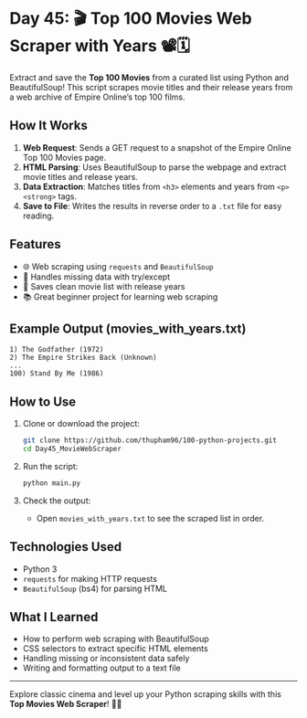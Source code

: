 # Day 45: 🎬 Top 100 Movies Web Scraper with Years 📽️🗓️

Extract and save the **Top 100 Movies** from a curated list using Python and BeautifulSoup! This script scrapes movie titles and their release years from a web archive of Empire Online’s top 100 films.

## How It Works

1. **Web Request**: Sends a GET request to a snapshot of the Empire Online Top 100 Movies page.
2. **HTML Parsing**: Uses BeautifulSoup to parse the webpage and extract movie titles and release years.
3. **Data Extraction**: Matches titles from `<h3>` elements and years from `<p><strong>` tags.
4. **Save to File**: Writes the results in reverse order to a `.txt` file for easy reading.

## Features

* 🌐 Web scraping using `requests` and `BeautifulSoup`
* 🧠 Handles missing data with try/except
* 📄 Saves clean movie list with release years
* 📚 Great beginner project for learning web scraping

## Example Output (movies\_with\_years.txt)

```
1) The Godfather (1972)
2) The Empire Strikes Back (Unknown)
...
100) Stand By Me (1986)
```

## How to Use

1. Clone or download the project:

   ```bash
   git clone https://github.com/thupham96/100-python-projects.git
   cd Day45_MovieWebScraper
   ```

2. Run the script:

   ```bash
   python main.py
   ```

3. Check the output:

   * Open `movies_with_years.txt` to see the scraped list in order.

## Technologies Used

* Python 3
* `requests` for making HTTP requests
* `BeautifulSoup` (bs4) for parsing HTML

## What I Learned

* How to perform web scraping with BeautifulSoup
* CSS selectors to extract specific HTML elements
* Handling missing or inconsistent data safely
* Writing and formatting output to a text file

---

Explore classic cinema and level up your Python scraping skills with this **Top Movies Web Scraper**! 🎥🍿
